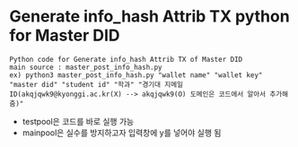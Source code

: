 # Generate info_hash Attrib TX python for Master DID

```
Python code for Generate info_hash Attrib TX of Master DID
main source : master_post_info_hash.py
ex) python3 master_post_info_hash.py "wallet name" "wallet key" "master did" "student id" "학과" "경기대 지메일 ID(akqjqwk9@kyonggi.ac.kr(X) --> akqjqwk9(O) 도메인은 코드에서 알아서 추가해줌)"
```

- testpool은 코드를 바로 실행 가능
- mainpool은 실수를 방지하고자 입력창에 y를 넣어야 실행 됨